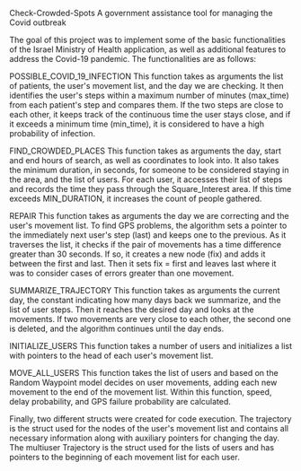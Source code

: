 Check-Crowded-Spots
A government assistance tool for managing the Covid outbreak

The goal of this project was to implement some of the basic functionalities of the Israel Ministry of Health application, as well as additional features to address the Covid-19 pandemic. The functionalities are as follows:

POSSIBLE_COVID_19_INFECTION
This function takes as arguments the list of patients, the user's movement list, and the day we are checking. It then identifies the user's steps within a maximum number of minutes (max_time) from each patient's step and compares them. If the two steps are close to each other, it keeps track of the continuous time the user stays close, and if it exceeds a minimum time (min_time), it is considered to have a high probability of infection.

FIND_CROWDED_PLACES
This function takes as arguments the day, start and end hours of search, as well as coordinates to look into. It also takes the minimum duration, in seconds, for someone to be considered staying in the area, and the list of users. For each user, it accesses their list of steps and records the time they pass through the Square_Interest area. If this time exceeds MIN_DURATION, it increases the count of people gathered.

REPAIR
This function takes as arguments the day we are correcting and the user's movement list. To find GPS problems, the algorithm sets a pointer to the immediately next user's step (last) and keeps one to the previous. As it traverses the list, it checks if the pair of movements has a time difference greater than 30 seconds. If so, it creates a new node (fix) and adds it between the first and last. Then it sets fix = first and leaves last where it was to consider cases of errors greater than one movement.

SUMMARIZE_TRAJECTORY
This function takes as arguments the current day, the constant indicating how many days back we summarize, and the list of user steps. Then it reaches the desired day and looks at the movements. If two movements are very close to each other, the second one is deleted, and the algorithm continues until the day ends.

INITIALIZE_USERS
This function takes a number of users and initializes a list with pointers to the head of each user's movement list.

MOVE_ALL_USERS
This function takes the list of users and based on the Random Waypoint model decides on user movements, adding each new movement to the end of the movement list. Within this function, speed, delay probability, and GPS failure probability are calculated.

Finally, two different structs were created for code execution. The trajectory is the struct used for the nodes of the user's movement list and contains all necessary information along with auxiliary pointers for changing the day. The multiuser Trajectory is the struct used for the lists of users and has pointers to the beginning of each movement list for each user.
